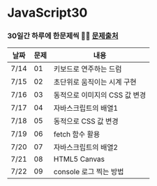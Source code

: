 # JavaScript30
### 30일간 하루에 한문제씩 👊🏻 [문제출처](https://courses.wesbos.com)

|날짜|문제|내용|
|----|----|----|
|7/14| 01 | 키보드로 연주하는 드럼|
|7/15| 02 | 초단위로 움직이는 시계 구현|
|7/16| 03| 동적으로 이미지의 CSS 값 변경|
|7/17| 04| 자바스크립트의 배열1 |
|7/18| 05| 동적으로 CSS 값 변경|
|7/19| 06| fetch 함수 활용|
|7/20| 07| 자바스크립트의 배열2|
|7/21| 08| HTML5 Canvas|
|7/22| 09| console 로그 찍는 방법|
